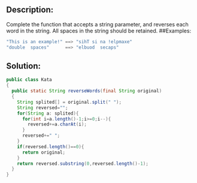 ## Description:
Complete the function that accepts a string parameter, and reverses each word in the string. All spaces in the string should be retained.
##Examples:
```java
"This is an example!" ==> "sihT si na !elpmaxe"
"double  spaces"      ==> "elbuod  secaps"
```
## Solution:
```java
public class Kata
{
  public static String reverseWords(final String original)
  {
    String splited[] = original.split(" ");
    String reversed="";
    for(String a: splited){
      for(int i=a.length()-1;i>=0;i--){
        reversed+=a.charAt(i);
      }
      reversed+=" ";
    }
    if(reversed.length()==0){
      return original;
    }
    return reversed.substring(0,reversed.length()-1);
  }
}
```
